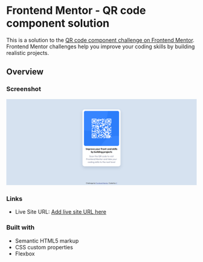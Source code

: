 # Frontend Mentor - QR code component solution

This is a solution to the [QR code component challenge on Frontend Mentor](https://www.frontendmentor.io/challenges/qr-code-component-iux_sIO_H). Frontend Mentor challenges help you improve your coding skills by building realistic projects.

## Overview

### Screenshot

![screenshot](./image.png)

### Links

- Live Site URL: [Add live site URL here]([https://your-live-site-url.com](https://lyxxxx-00.github.io/Frontend-Mentor-Challenges/))

### Built with

- Semantic HTML5 markup
- CSS custom properties
- Flexbox
